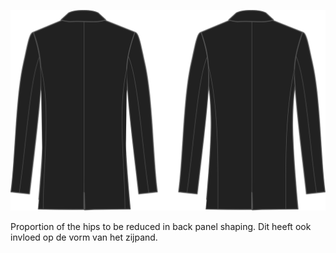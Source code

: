 
![Ratio reductie heupen rug](hipsreductionratioback.svg)

Proportion of the hips to be reduced in back panel shaping. Dit heeft ook invloed op de vorm van het zijpand.